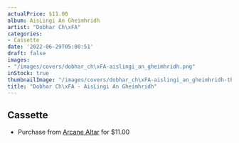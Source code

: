 ```yaml
---
actualPrice: $11.00
album: AisLingi An Gheimhridh
artist: "Dobhar Ch\xFA"
categories:
- Cassette
date: '2022-06-29T05:00:51'
draft: false
images:
- "/images/covers/dobhar_ch\xFA-aislingi_an_gheimhridh.png"
inStock: true
thumbnailImage: "/images/covers/dobhar_ch\xFA-aislingi_an_gheimhridh-thumb.png"
title: "Dobhar Ch\xFA - AisLingi An Gheimhridh"
---
```


## Cassette
* Purchase from [Arcane Altar](https://arcanealtar.bigcartel.com/product/dobhar-chu-aislingi-an-gheimhridh-tape) for $11.00
